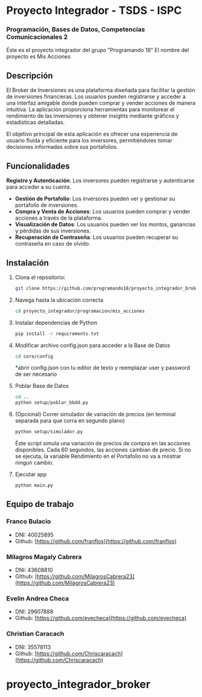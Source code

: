 # Proyecto Integrador - TSDS - ISPC
### Programación, Bases de Datos, Competencias Comunicacionales 2 


Éste es el proyecto integrador del grupo "Programando 18"
El nombre del proyecto es Mis Acciones

## Descripción

El Broker de Inversiones es una plataforma diseñada para facilitar la gestión de inversiones financieras. Los usuarios pueden registrarse y acceder a una interfaz amigable donde pueden comprar y vender acciones de manera intuitiva. La aplicación proporciona herramientas para monitorear el rendimiento de las inversiones y obtener insights mediante gráficos y estadísticas detalladas.

El objetivo principal de esta aplicación es ofrecer una experiencia de usuario fluida y eficiente para los inversores, permitiéndoles tomar decisiones informadas sobre sus portafolios.

## Funcionalidades

**Registro y Autenticación**: Los inversores pueden registrarse y autenticarse para acceder a su cuenta.
- **Gestión de Portafolio**: Los inversores pueden ver y gestionar su portafolio de inversiones.
- **Compra y Venta de Acciones**: Los usuarios pueden comprar y vender acciones a través de la plataforma.
- **Visualización de Datos**: Los usuarios pueden ver los montos, ganancias y pérdidas de sus inversiones.
- **Recuperación de Contraseña**: Los usuarios pueden recuperar su contraseña en caso de olvido.

## Instalación
1. Clona el repositorio:
   ```bash
   git clone https://github.com/programando18/proyecto_integrador_broker
   ```
2. Navega hasta la ubicación correcta
   ```bash
   cd proyecto_integrador/programacion/mis_acciones
   ```
3. Instalar dependencias de Python
   ```bash
   pip install -r requirements.txt
   ```
4. Modificar archivo config.json para acceder a la Base de Datos
   ```bash
   cd core/config
   ```
   *abrir config.json con tu editor de texto y reemplazar user y password de ser necesario
   
6. Poblar Base de Datos
   ```bash
   cd ..
   python setup/poblar_bbdd.py
   ```
7. (Opcional) Correr simulador de variación de precios (en terminal separada para que corra en segundo plano)
   ```bash
   python setup/simulador.py
   ```
   Éste script simula una variación de precios de compra en las acciones disponibles. Cada 60 segundos, las acciones cambian de precio.
   Si no se ejecuta, la variable Rendimiento en el Portafolio no va a mostrar ningun cambio.
9. Ejecutar app
   ```bash
   python main.py
   ```

## Equipo de trabajo

### Franco Bulacio
- DNI: 40025895
- Github: [https://github.com/franflos](https://github.com/franflos)

### Milagros Magaly Cabrera
- DNI: 43608810
- GIthub: [https://github.com/MilagrosCabrera23](https://github.com/MilagrosCabrera23)

### Evelin Andrea Checa
- DNI: 29607888
- Github: [https://github.com/evecheca](https://github.com/evecheca)

### Christian Caracach
- DNI: 35578113
- Github: [https://github.com/Chriscaracach](https://github.com/Chriscaracach)
# proyecto_integrador_broker
